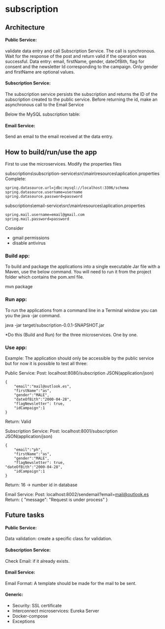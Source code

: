 # subscription

## Architecture

#### Public Service: 
validate data entry and call Subscription Service. The call is synchronous. Wait for the response of the post and return valid if the operation was successful.
Data entry: email, firstName, gender, dateOfBith, flag for consent and the newsletter Id corresponding to the campaign. Only gender and firstName are optional values.

#### Subscription Service: 
The subscription service persists the subscription and returns the ID of the subscription created to the public service. Before returning the id, make an asynchronous call to the Email Service

Below the MySQL subscription table:

#### Email Service: 
Send an email to the email received at the data entry.

## How to build/run/use the app

First to use the microservices. Modify the properties files

subscriptions\subscription-service\src\main\resources\aplication.properties
Complete:
```
spring.datasource.url=jdbc:mysql://localhost:3306/schema
spring.datasource.username=username
spring.datasource.password=password
```
subscriptions\email-service\src\main\resources\aplication.properties
```
spring.mail.username=email@gmail.com
spring.mail.password=password
```

Consider
- gmail permissions
- disable antivirus

### Build app:

To build and package the applications into a single executable Jar file with a Maven, use the below command. You will need to run it from the project folder which contains the pom.xml file.

mvn package

### Run app:
To run the applications from a command line in a Terminal window you can you the java -jar command. 

java -jar target/subscription-0.0.1-SNAPSHOT.jar

*Do this (Build and Run) for the three microservices. One by one.


### Use app:
Example:
The application should only be accessible by the public service but for now it is possible to test all three:

Public Service:
Post: localhost:8080/subscription
JSON(application/json)
```
{
	"email":"mail@outlook.es",
	"firstName":"as",
	"gender":"MALE",
	"dateOfBith":"2000-04-28",
	"flagNewsletter": true,
	"idCampaign":1
}
```
Return: Valid

Subscription Service:
Post: localhost:8001/subscription
JSON(application/json)
```
{
	"email":"ph",
	"firstName":"as",
	"gender":"MALE",
	"flagNewsletter": true,
"dateOfBith":"2000-04-28",
	"idCampaign":1
}
```
Return: 16  -> number id in database

Email Service:
Post: localhost:8002/sendemail?email=mail@outlook.es
Return: 
{
   "message": "Request is under process"
}

## Future tasks

#### Public Service:
Data validation: create a specific class for validation.
#### Subscription Service:
Check Email: if it already exists.
#### Email Service:
Email Format: A template should be made for the mail to be sent. 

#### Generic:
- Security: SSL certificate
- Interconnect microservices: Eureka Server
- Docker-compose
- Exceptions
